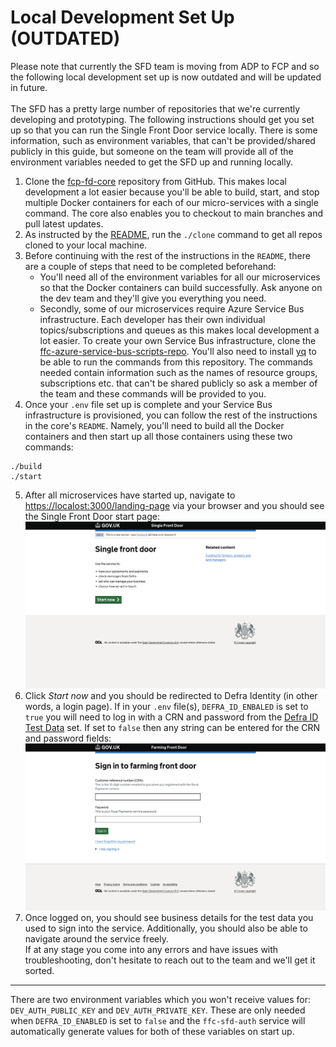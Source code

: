 # Local Development Set Up (OUTDATED)
Please note that currently the SFD team is moving from ADP to FCP and so the following local development set up is now outdated and will be updated in future.<br><br>
The SFD has a pretty large number of repositories that we're currently developing and prototyping. The following instructions should get you set up so that you can run the Single Front Door service locally. There is some information, such as environment variables, that can't be provided/shared publicly in this guide, but someone on the team will provide all of the environment variables needed to get the SFD up and running locally. 
1. Clone the [fcp-fd-core](https://github.com/defra/fcp-fd-core) repository from GitHub. This makes local development a lot easier because you'll be able to build, start, and stop multiple Docker containers for each of our micro-services with a single command. The core also enables you to checkout to main branches and pull latest updates.
2. As instructed by the [README](https://github.com/DEFRA/fcp-fd-core/blob/main/README.md), run the `./clone` command to get all repos cloned to your local machine.
3. Before continuing with the rest of the instructions in the `README`, there are a couple of steps that need to be completed beforehand:
	- You'll need all of the environment variables for all our microservices so that the Docker containers can build successfully. Ask anyone on the dev team and they'll give you everything you need.
	- Secondly, some of our microservices require Azure Service Bus infrastructure. Each developer has their own individual topics/subscriptions and queues as this makes local development a lot easier. To create your own Service Bus infrastructure, clone the [ffc-azure-service-bus-scripts-repo](https://github.com/DEFRA/ffc-azure-service-bus-scripts). You'll also need to install [yq](https://github.com/mikefarah/yq) to be able to run the commands from this repository. The commands needed contain information such as the names of resource groups, subscriptions etc. that can't be shared publicly so ask a member of the team and these commands will be provided to you.
4. Once your `.env` file set up is complete and your Service Bus infrastructure is provisioned, you can follow the rest of the instructions in the core's `README`. Namely, you'll need to build all the Docker containers and then start up all those containers using these two commands:
```
./build
./start
```
5. After all microservices have started up, navigate to [https://localost:3000/landing-page](https://localost:3000/landing-page) via your browser and you should see the Single Front Door start page:
![sfd-start-page.png](pngs/sfd-start-page.png)
6. Click *Start now* and you should be redirected to Defra Identity (in other words, a login page). If in your `.env` file(s), `DEFRA_ID_ENBALED` is set to `true` you will need to log in with a CRN and password from the [Defra ID Test Data](https://eaflood.atlassian.net/wiki/spaces/VVAHWR/pages/4329538112/DEFRA+ID+Test+Data) set. If set to `false` then any string can be entered for the CRN and password fields:
![sfd-sign-in-page.png](pngs/sfd-sign-in-page.png)
7.  Once logged on, you should see business details for the test data you used to sign into the service. Additionally, you should also be able to navigate around the service freely.<br>
If at any stage you come into any errors and have issues with troubleshooting, don't hesitate to reach out to the team and we'll get it sorted.
***
 There are two environment variables which you won't receive values for: `DEV_AUTH_PUBLIC_KEY` and `DEV_AUTH_PRIVATE_KEY`. These are only needed when `DEFRA_ID_ENABLED` is set to `false` and the `ffc-sfd-auth` service will automatically generate values for both of these variables on start up.